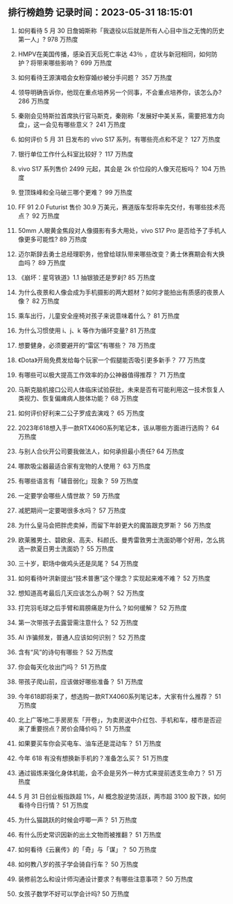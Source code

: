 
## 排行榜趋势 记录时间：2023-05-31 18:15:01
  
  1. 如何看待 5 月 30 日詹姆斯称「我退役以后就是所有人心目中当之无愧的历史第一人」? 978 万热度
    
  2. HMPV在美国传播，感染百天后死亡率达 43％ ，症状与新冠相同，如何防护？将带来哪些影响？ 699 万热度
    
  3. 如何看待王源演唱会女粉穿婚纱被分手问题？ 357 万热度
    
  4. 领导明确告诉你，他现在重点培养另一个同事，不会重点培养你，该怎么办? 286 万热度
    
  5. 秦刚会见特斯拉首席执行官马斯克，秦刚称「发展好中美关系，需要把准方向盘」，这一会见有哪些意义？ 241 万热度
    
  6. 如何评价 5 月 31 日发布的 vivo S17 系列，有哪些亮点和不足？ 127 万热度
    
  7. 银行单位工作什么科室比较好？ 117 万热度
    
  8. vivo S17 系列售价 2499 元起，其会是 2k 价位段的人像天花板吗？ 104 万热度
    
  9. 登顶珠峰和全马破三哪个更难？ 99 万热度
    
  10. FF 91 2.0 Futurist 售价 30.9 万美元，赛道版车型将率先交付，有哪些技术亮点？ 92 万热度
    
  11. 50mm 人眼黄金焦段对人像摄影有多大用处，vivo S17 Pro 是否给予了手机人像更多可能性? 89 万热度
    
  12. 迈尔斯辞去勇士总经理职务，他曾给球队带来哪些改变？勇士休赛期会有大换血吗？ 89 万热度
    
  13. 《崩坏：星穹铁道》1.1 抽银狼还是罗刹? 85 万热度
    
  14. 为什么夜景和人像会成为手机摄影的两大题材？如何才能拍出有质感的夜景人像？ 82 万热度
    
  15. 乘车出行，儿童安全座椅对孩子来说意味着什么？ 81 万热度
    
  16. 为什么习惯使用 i、j、k 等作为循环变量? 81 万热度
    
  17. 想要健身，必须要避开的“雷区”有哪些？ 78 万热度
    
  18. 《Dota》开局免费发给每个玩家一个假腿能否吸引更多新手？ 77 万热度
    
  19. 有哪些可以极大提高工作效率的办公神器值得推荐？ 71 万热度
    
  20. 马斯克脑机接口公司人体临床试验获批，未来是否有可能利用这一技术恢复人类视力、恢复偏瘫病人肢体功能？ 68 万热度
    
  21. 如何评价好利来二公子罗成去演戏？ 65 万热度
    
  22. 2023年618想入手一款RTX4060系列笔记本，该从哪些方面进行选购？ 64 万热度
    
  23. 与别人合伙开公司要我做法人，如何承担最小责任? 64 万热度
    
  24. 哪款吸尘器最适合家有宠物的人使用？ 63 万热度
    
  25. 有哪些语言有「辅音弱化」现象？ 59 万热度
    
  26. 一定要学会哪些人情世故？ 59 万热度
    
  27. 减肥期间一定要喝很多水吗？ 57 万热度
    
  28. 为什么皇马会把胖虎卖掉，而留下年龄更大的魔笛跟克罗斯？ 56 万热度
    
  29. 欧莱雅男士、碧欧泉、高夫、科颜氏、曼秀雷敦男士洗面奶哪个好用，怎么挑选一款夏日男士洗面奶？ 55 万热度
    
  30. 三十岁，职场中做鸡头还是凤尾？ 54 万热度
    
  31. 如何看待叶洪新提出“技术普惠”这个理念？实现起来难不难？ 52 万热度
    
  32. 想知道高考最后几天应该怎么办啊？ 52 万热度
    
  33. 打完羽毛球之后手臂和肩膀痛是为什么？如何缓解？ 52 万热度
    
  34. 第一次带孩子去露营需注意什么？ 52 万热度
    
  35. AI 诈骗频发，普通人应该如何识别？ 52 万热度
    
  36. 含有“风”的诗句有哪些？ 52 万热度
    
  37. 你会每天化妆出门吗？ 51 万热度
    
  38. 带孩子爬山前，应该做好哪些准备？ 51 万热度
    
  39. 今年618即将来了，想选购一款RTX4060系列笔记本，大家有什么推荐？ 51 万热度
    
  40. 北上广等地二手房房东「开卷」，为卖房送中介红包、手机和车，楼市是否迎来了重要拐点？房价会降价吗？ 51 万热度
    
  41. 如果要买车你会买电车、油车还是混动车？ 51 万热度
    
  42. 今年 618 有没有想换新手机的？准备怎么买？ 51 万热度
    
  43. 通过锻炼来强化身体机能，会不会是另外一种方式来提前透支生命力？ 51 万热度
    
  44. 5 月 31 日创业板指跌超 1%，AI 概念股逆势活跃，两市超 3100 股下跌，如何看待今日行情？ 51 万热度
    
  45. 为什么猫跳跃的时候会哼唧一声？ 51 万热度
    
  46. 有什么历史常识因新的出土文物而被推翻？ 51 万热度
    
  47. 如何看待《云襄传》的「奇」与「谋」？ 50 万热度
    
  48. 如何教八岁的孩子学会骑自行车？ 50 万热度
    
  49. 装修前怎么和设计师沟通设计要求？有哪些注意事项？ 50 万热度
    
  50. 女孩子数学不好可以学会计吗? 50 万热度
    